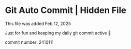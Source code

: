 # Git Auto Commit | Hidden File

This file was added Feb 12, 2025

Just for fun and keeping my daily git commit active 🤪

commit number: 2410111
